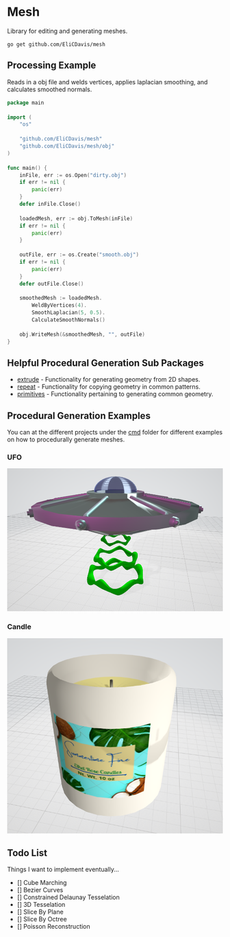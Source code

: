 # Mesh

Library for editing and generating meshes.

```
go get github.com/EliCDavis/mesh
```

## Processing Example

Reads in a obj file and welds vertices, applies laplacian smoothing, and calculates smoothed normals.

```go
package main

import (
	"os"

	"github.com/EliCDavis/mesh"
	"github.com/EliCDavis/mesh/obj"
)

func main() {
	inFile, err := os.Open("dirty.obj")
	if err != nil {
		panic(err)
	}
	defer inFile.Close()

	loadedMesh, err := obj.ToMesh(inFile)
	if err != nil {
		panic(err)
	}

	outFile, err := os.Create("smooth.obj")
	if err != nil {
		panic(err)
	}
	defer outFile.Close()

	smoothedMesh := loadedMesh.
		WeldByVertices(4).
		SmoothLaplacian(5, 0.5).
		CalculateSmoothNormals()

	obj.WriteMesh(&smoothedMesh, "", outFile)
}

```

## Helpful Procedural Generation Sub Packages

- [extrude](/extrude/) - Functionality for generating geometry from 2D shapes.
- [repeat](/repeat/) - Functionality for copying geometry in common patterns.
- [primitives](/repeat/) - Functionality pertaining to generating common geometry.

## Procedural Generation Examples

You can at the different projects under the [cmd](/cmd/) folder for different examples on how to procedurally generate meshes.

### UFO

![ufo](/examples/ufo/ufo.png)

### Candle

![candle](/examples/candle/candle.png)


## Todo List

Things I want to implement eventually...

- [] Cube Marching
- [] Bezier Curves
- [] Constrained Delaunay Tesselation
- [] 3D Tesselation
- [] Slice By Plane
- [] Slice By Octree
- [] Poisson Reconstruction
